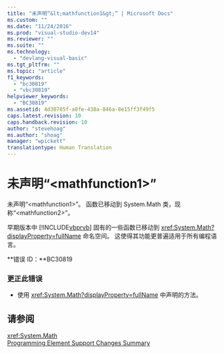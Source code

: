 ```yaml
---
title: "未声明“&lt;mathfunction1&gt;” | Microsoft Docs"
ms.custom: ""
ms.date: "11/24/2016"
ms.prod: "visual-studio-dev14"
ms.reviewer: ""
ms.suite: ""
ms.technology: 
  - "devlang-visual-basic"
ms.tgt_pltfrm: ""
ms.topic: "article"
f1_keywords: 
  - "bc30819"
  - "vbc30819"
helpviewer_keywords: 
  - "BC30819"
ms.assetid: 4d30785f-a8fe-438a-846a-8e15ff3f49f5
caps.latest.revision: 10
caps.handback.revision: 10
author: "stevehoag"
ms.author: "shoag"
manager: "wpickett"
translationtype: Human Translation
---
```

# 未声明“&lt;mathfunction1&gt;”
未声明“\<mathfunction1\>”。 函数已移动到 System.Math 类，现称“\<mathfunction2\>”。  
  
 早期版本中 [!INCLUDE[vbprvb](../../csharp/programming-guide/concepts/linq/includes/vbprvb_md.md)] 固有的一些函数已移动到 <xref:System.Math?displayProperty=fullName> 命名空间。 这使得其功能更普遍适用于所有编程语言。  
  
 **错误 ID：**BC30819  
  
### 更正此错误  
  
-   使用 <xref:System.Math?displayProperty=fullName> 中声明的方法。  
  
## 请参阅  
 <xref:System.Math>   
 [Programming Element Support Changes Summary](http://msdn.microsoft.com/zh-cn/0483590a-6309-449c-a2fa-effa26a03b95)